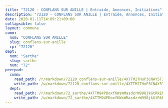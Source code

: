 ```yaml
---
title: "72120 - CONFLANS SUR ANILLE | Entraide, Annonces, Initiatives"
description: "72120 - CONFLANS SUR ANILLE | Entraide, Annonces, Initiatives"
date: 2020-01-11T14:09:21+09:00
collapsible: false
layout: commune
comm:
  nom: "CONFLANS SUR ANILLE"
  slug: conflans-sur-anille
  cp: "72120"
dept:
  nom: "Sarthe"
  slug: sarthe
  num: "72"
peerpad:
  comm:
    read_path: /r/markdown/72120_conflans-sur-anille/4XTTM2THuP3CNAY5T3DDGGEDSKEqxmMePUkkgmyuKJMR7R8Gs
    write_path: /w/markdown/72120_conflans-sur-anille/4XTTM2THuP3CNAY5T3DDGGEDSKEqxmMePUkkgmyuKJMR7R8Gs-K3TgTokLZ3W1kaMdZEReBdMop4UKJ3m8jLRxeK3LntZJYykSPH4JphzuL1EAmL6qdX6NHTt13gvS2mXWNJ5gnNY3FfdNDZgNHoitsvk6anRVzex3VF9Xi1Yv5eZqLCNqiT2AiYdR
  dept:
    read_path: /r/markdown/72_sarthe/4XTTM94PDoxfKWsWMasdzrW998jkGtRkEM3CSUC42xSpuJKZ5
    write_path: /w/markdown/72_sarthe/4XTTM94PDoxfKWsWMasdzrW998jkGtRkEM3CSUC42xSpuJKZ5-K3TgTpjFyG67yVeuXvSAfSYzY4Yx2FMtDhgpv5HM2EDBJRVMn95z33xx4XjRNYNVaVsBPQ1t4pG9MoyNqwTqa8mcnEUB8rK4BMVbvUhCtGWCPSFnDCaT8GJTyimDgsCirLN3zswh
---
```



